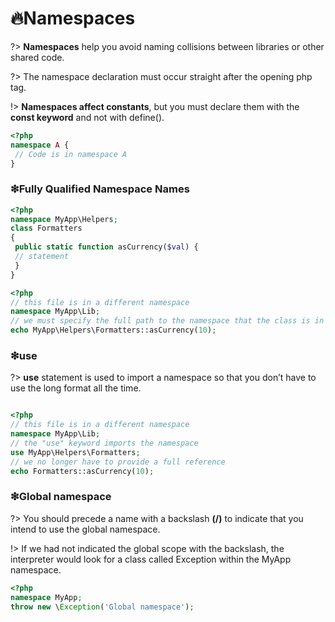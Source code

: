 # 🔥Namespaces

?> **Namespaces** help you avoid naming collisions between libraries or other shared code.

?> The namespace declaration must occur straight after the opening php tag.

!> **Namespaces affect constants**, but you must declare them with the **const keyword** and not with define().

```php
<?php
namespace A {
 // Code is in namespace A
}
```

### ❇Fully Qualified Namespace Names

```php
<?php
namespace MyApp\Helpers;
class Formatters
{
 public static function asCurrency($val) {
 // statement
 }
}
```

```php
<?php
// this file is in a different namespace
namespace MyApp\Lib;
// we must specify the full path to the namespace that the class is in
echo MyApp\Helpers\Formatters::asCurrency(10);
```

### ❇use

?> **use** statement is used to import a namespace so that you don’t have to use the long format all the time.

```php

<?php
// this file is in a different namespace
namespace MyApp\Lib;
// the "use" keyword imports the namespace
use MyApp\Helpers\Formatters;
// we no longer have to provide a full reference
echo Formatters::asCurrency(10);
```

### ❇Global namespace

?> You should precede a name with a backslash **(/\)** to indicate that you intend to use the global namespace.

!> If we had not indicated the global scope with the backslash, the interpreter would look for a class called Exception within the MyApp namespace.

```php
<?php
namespace MyApp;
throw new \Exception('Global namespace');
```